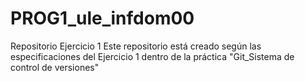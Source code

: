 # PROG1_ule_infdom00
Repositorio Ejercicio 1
Este repositorio está creado según las especificaciones del Ejercicio 1 dentro de la práctica "Git_Sistema de control de versiones"
